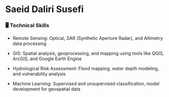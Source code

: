 # Saeid Daliri Susefi







### 🖥️ Technical Skills
- Remote Sensing: Optical, SAR (Synthetic Aperture Radar), and Altimetry data processing

- GIS: Spatial analysis, geoprocessing, and mapping using tools like QGIS, ArcGIS, and Google Earth Engine

- Hydrological Risk Assessment: Flood mapping, water depth modeling, and vulnerability analysis

- Machine Learning: Supervised and unsupervised classification, model development for geospatial data

